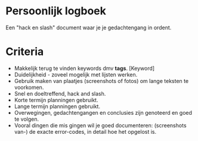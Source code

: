 # Persoonlijk logboek
Een "hack en slash" document waar je je gedachtengang in ordent.

# Criteria
- Makkelijk terug te vinden keywords dmv **tags**. [Keyword]
- Duidelijkheid - zoveel mogelijk met lijsten werken.
- Gebruik maken van plaatjes (screenshots of fotos) om lange teksten te voorkomen.
- Snel en doeltreffend, hack and slash.
- Korte termijn planningen gebruikt.
- Lange termijn planningen gebruikt.
- Overwegingen, gedachtengangen en conclusies zijn genoteerd en goed te volgen.
- Vooral dingen die mis gingen wil je goed documenteren: (screenshots van-) de exacte error-codes, in detail hoe het opgelost is. 
